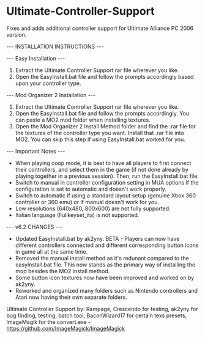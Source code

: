 # Ultimate-Controller-Support
Fixes and adds additional controller support for Ultimate Alliance PC 2006 version. 

--- INSTALLATION INSTRUCTIONS ---

--- Easy Installation ---
1. Extract the Ultimate Controller Support rar file wherever you like.
2. Open the EasyInstall.bat file and follow the prompts accordingly based upon your controller type.

--- Mod Organizer 2 Installation --- 
1. Extract the Ultimate Controller Support rar file wherever you like.
2. Open the EasyInstall.bat file and follow the prompts accordingly. You can paste a MO2 mod folder when installing textures.
3. Open the Mod Organizer 2 Install Method folder and find the .rar file for the textures of the controller type you want. Install that .rar file into MO2. You can skip this step if using EasyInstall.bat worked for you.

--- Important Notes ---
- When playing coop mode, it is best to have all players to first connect their controllers, and select them in the game (if not done already by playing together in a previous session). Then, run the EasyInstall.bat file.
- Switch to manual in controller configuration setting in MUA options if the configuration is set to automatic and doesn't work properly.
- Switch to automatic if using a standard layout setup (genuine Xbox 360 controller or 360 emu) or if manual doesn't work for you.
- Low resolutions (640x480, 800x600) are not fully supported.
- Italian language (Fullkeyset_ita) is not supported.

--- v6.2 CHANGES ---
* Updated EasyInstall.bat by ak2yny. BETA - Players can now have different controllers connected and different corresponding button icons in game all at the same time.
* Removed the manual install method as it's redunant compared to the easyinstall.bat file. This now stands as the primary way of installing the mod besides the MO2 install method.
* Some button icon textures now have been improved and worked on by ak2yny.
* Reworked and organized many folders such as Nintendo controllers and Atari now having their own separate folders.

Ultimate Controller Support by: Rampage, Crescendo for testing, ak2yny for bug finding, testing, batch tool, BaconWizard17 for certain texs presets, ImageMagik for the convert.exe - https://github.com/ImageMagick/ImageMagick
